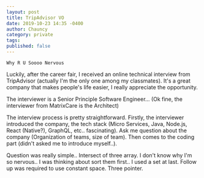 ```yaml
---
layout: post
title: TripAdvisor VO
date: 2019-10-23 14:35 -0400
author: Chauncy
category: private
tags: 
published: false
---
```


`Why R U Soooo Nervous`

Luckily, after the career fair, I received an online technical interview from TripAdvisor (actually I'm the only one among my classmates). It's a great company that makes people's life easier, I really appreciate the opportunity.

The interviewer is a Senior Principle Software Engineer... (Ok fine, the interviewer from MatrixCare is the Architect)

The interview process is pretty straightforward. Firstly, the interviewer introduced the company, the tech stack (Micro Services, Java, Node.js, React (Native?), GraphQL, etc.. fascinating).
Ask me question about the company (Organization of teams, size of team). Then comes to the coding part (didn't asked me to introduce myself..).

Question was really simple.. Intersect of three array. I don't know why I'm so nervous.. I was thinking about sort them first.. I used a set at last.
Follow up was required to use constant space. Three pointer.
